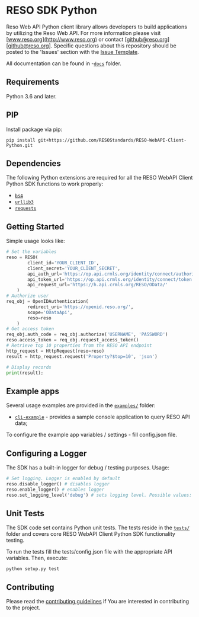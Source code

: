 # RESO SDK Python

Reso Web API Python client library allows developers to build applications by utilizing the Reso Web API. For more information please visit [www.reso.org](http://www.reso.org) or contact [github@reso.org][github@reso.org]. Specific questions about this repository should be posted to the 'Issues' section with the [Issue Template](ISSUE_TEMPLATE.md).

All documentation can be found in -[`docs`](https://github.com/RESOStandards/RESO-WebAPI-Client-Python/blob/master/docs/build/html/index.html) folder.

## Requirements

Python 3.6 and later.

## PIP

Install package via pip:
```
pip install git+https://github.com/RESOStandards/RESO-WebAPI-Client-Python.git
```

## Dependencies

The following Python extensions are required for all the RESO WebAPI Client Python SDK functions to work properly:

- [`bs4`](https://pypi.org/project/bs4/)
- [`urllib3`](https://pypi.org/project/urllib3/)
- [`requests`](https://pypi.org/project/requests/)


## Getting Started

Simple usage looks like:

```Python
# Set the variables
reso = RESO(
        client_id='YOUR_CLIENT_ID',
        client_secret='YOUR_CLIENT_SECRET',
        api_auth_url='https://op.api.crmls.org/identity/connect/authorize',
        api_token_url='https://op.api.crmls.org/identity/connect/token',
        api_request_url='https://h.api.crmls.org/RESO/OData/'
    )
# Authorize user
req_obj = OpenIDAuthentication(
        redirect_uri='https://openid.reso.org/',
        scope='ODataApi',
        reso=reso
    )
# Get access token
req_obj.auth_code = req_obj.authorize('USERNAME', 'PASSWORD')
reso.access_token = req_obj.request_access_token()
# Retrieve top 10 properties from the RESO API endpoint
http_request = HttpRequest(reso=reso)
result = http_request.request('Property?$top=10', 'json')

# Display records
print(result);
```

## Example apps

Several usage examples are provided in the [`examples/`](https://github.com/RESOStandards/RESO-WebAPI-Client-Python/tree/master/examples) folder:

- [`cli-example`](https://github.com/RESOStandards/RESO-WebAPI-Client-Python/blob/master/examples/cli_example.py) - provides a sample console application to query RESO API data;

To configure the example app variables / settings - fill config.json file.

## Configuring a Logger

The SDK has a built-in logger for debug / testing purposes. Usage:

```python
# Set logging. Logger is enabled by default
reso.disable_logger() # disables logger
reso.enable_logger() # enables logger
reso.set_logging_level('debug') # sets logging level. Possible values: 'debug', 'info', 'warning'

```

## Unit Tests

The SDK code set contains Python unit tests. The tests reside in the [`tests/`](https://github.com/RESOStandards/RESO-WebAPI-Client-Python/tree/master/tests) folder and covers core RESO WebAPI Client Python SDK functionality testing.

To run the tests fill the tests/config.json file with the appropriate API variables. Then, execute:

```
python setup.py test
```

## Contributing

Please read the [contributing guidelines](CONTRIBUTING.md) if You are interested in contributing to the project.
